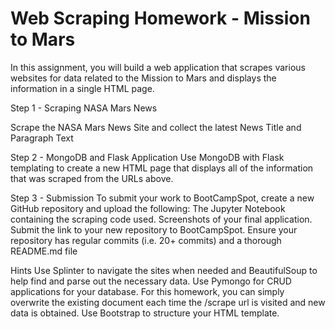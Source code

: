 # Web Scraping Homework - Mission to Mars

In this assignment, you will build a web application that scrapes various websites 
for data related to the Mission to Mars and displays the information in a single HTML page.

Step 1 - Scraping
NASA Mars News

Scrape the NASA Mars News Site and collect the latest News Title and Paragraph Text

Step 2 - MongoDB and Flask Application
Use MongoDB with Flask templating to create a new HTML page that displays all of the information that was scraped from the URLs above.

Step 3 - Submission
To submit your work to BootCampSpot, create a new GitHub repository and upload the following:
The Jupyter Notebook containing the scraping code used.
Screenshots of your final application.
Submit the link to your new repository to BootCampSpot.
Ensure your repository has regular commits (i.e. 20+ commits) and a thorough README.md file


Hints
Use Splinter to navigate the sites when needed and BeautifulSoup to help find and parse out the necessary data.
Use Pymongo for CRUD applications for your database. For this homework, you can simply overwrite the existing document each time the /scrape url is visited and new data is obtained.
Use Bootstrap to structure your HTML template.